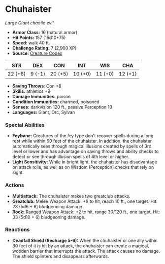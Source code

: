# Chuhaister

*Large* *Giant* *chaotic evil*

- **Armor Class:** 16 (natural armor)
- **Hit Points:** 157 (15d10+75)
- **Speed:** walk 40 ft.
- **Challenge Rating:** 7 (2,900 XP)
- **Source:** [Creature Codex](https://koboldpress.com/kpstore/product/creature-codex-for-5th-edition-dnd/)

| STR | DEX | CON | INT | WIS | CHA |
| --- | --- | --- | --- | --- | --- |
| 22 (+6) | 9 (-1) | 20 (+5) | 10 (+0) | 11 (+0) | 12 (+1) |

- **Saving Throws**: Con +8
- **Skills:** athletics +9
- **Damage Immunities:** poison
- **Condition Immunities:** charmed, poisoned
- **Senses:** darkvision 120 ft., passive Perception 10
- **Languages:** Giant, Orc, Sylvan
### Special Abilities
- **Feybane:** Creatures of the fey type don't recover spells during a long rest while within 60 feet of the chuhaister. In addition, the chuhaister automatically sees through magical illusions created by spells of 3rd level or lower and has advantage on saving throws and ability checks to detect or see through illusion spells of 4th level or higher.
- **Light Sensitivity:** While in bright light, the chuhaister has disadvantage on attack rolls, as well as on Wisdom (Perception) checks that rely on sight.
### Actions
- **Multiattack:** The chuhaister makes two greatclub attacks.
- **Greatclub:** Melee Weapon Attack: +9 to hit, reach 10 ft., one target. Hit: 23 (5d6 + 6) bludgeoning damage.
- **Rock:** Ranged Weapon Attack: +2 to hit, range 30/120 ft., one target. Hit: 33 (5d10 + 6) bludgeoning damage.
### Reactions
- **Deadfall Shield (Recharge 5-6):** When the chuhaister or one ally within 30 feet of it is hit by an attack, the chuhaister can create a magical, wooden barrier that interrupts the attack. The attack causes no damage. The shield splinters and disappears afterwards.
